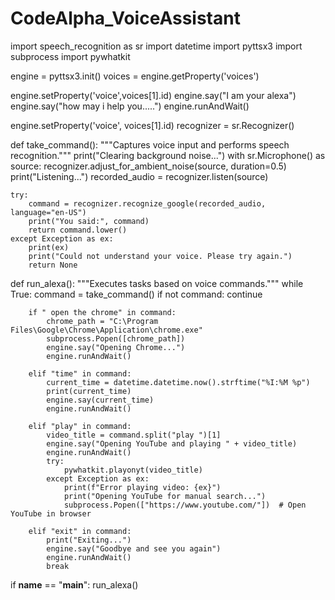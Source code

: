 # CodeAlpha_VoiceAssistant
import speech_recognition as sr
import datetime
import pyttsx3
import subprocess
import pywhatkit

engine = pyttsx3.init()
voices = engine.getProperty('voices')

engine.setProperty('voice',voices[1].id)
engine.say("I am your alexa")
engine.say("how may i help you.....")
engine.runAndWait()

engine.setProperty('voice', voices[1].id) 
recognizer = sr.Recognizer()


def take_command():
    """Captures voice input and performs speech recognition."""
    print("Clearing background noise...")
    with sr.Microphone() as source:
        recognizer.adjust_for_ambient_noise(source, duration=0.5)
        print("Listening...")
        recorded_audio = recognizer.listen(source)

    try:
        command = recognizer.recognize_google(recorded_audio, language="en-US")
        print("You said:", command)
        return command.lower()  
    except Exception as ex:
        print(ex)
        print("Could not understand your voice. Please try again.")
        return None


def run_alexa():
    """Executes tasks based on voice commands."""
    while True:
        command = take_command()
        if not command:
            continue

        if " open the chrome" in command:
            chrome_path = "C:\Program Files\Google\Chrome\Application\chrome.exe" 
            subprocess.Popen([chrome_path])
            engine.say("Opening Chrome...")
            engine.runAndWait()

        elif "time" in command:
            current_time = datetime.datetime.now().strftime("%I:%M %p")
            print(current_time)
            engine.say(current_time)
            engine.runAndWait()

        elif "play" in command:
            video_title = command.split("play ")[1]  
            engine.say("Opening YouTube and playing " + video_title)
            engine.runAndWait()
            try:
                pywhatkit.playonyt(video_title)  
            except Exception as ex:  
                print(f"Error playing video: {ex}")
                print("Opening YouTube for manual search...")
                subprocess.Popen(["https://www.youtube.com/"])  # Open YouTube in browser

        elif "exit" in command:
            print("Exiting...")
            engine.say("Goodbye and see you again")
            engine.runAndWait()
            break


if __name__ == "__main__":
    run_alexa()
